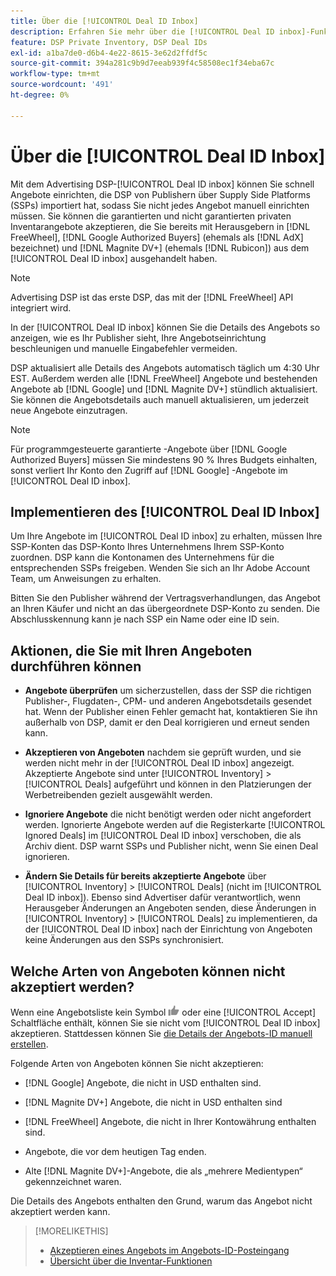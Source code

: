 ```yaml
---
title: Über die [!UICONTROL Deal ID Inbox]
description: Erfahren Sie mehr über die [!UICONTROL Deal ID inbox]-Funktion, mit der Sie private Angebote akzeptieren können, die Sie bereits mit Herausgebern ausgehandelt haben  [!DNL FreeWheel], [!DNL Google Authorized Buyers] früher bekannt als [!DNL AdX]), and [!DNL Magnite DV+] (früher [!DNL Rubicon]).
feature: DSP Private Inventory, DSP Deal IDs
exl-id: a1ba7de0-d6b4-4e22-8615-3e62d2ffdf5c
source-git-commit: 394a281c9b9d7eeab939f4c58508ec1f34eba67c
workflow-type: tm+mt
source-wordcount: '491'
ht-degree: 0%

---
```


# Über die [!UICONTROL Deal ID Inbox]

Mit dem Advertising DSP-[!UICONTROL Deal ID inbox] können Sie schnell Angebote einrichten, die DSP von Publishern über Supply Side Platforms (SSPs) importiert hat, sodass Sie nicht jedes Angebot manuell einrichten müssen. Sie können die garantierten und nicht garantierten privaten Inventarangebote akzeptieren, die Sie bereits mit Herausgebern in [!DNL FreeWheel], [!DNL Google Authorized Buyers] (ehemals als [!DNL AdX] bezeichnet) und [!DNL Magnite DV+] (ehemals [!DNL Rubicon]) aus dem [!UICONTROL Deal ID inbox] ausgehandelt haben.

>[!NOTE]
>
>Advertising DSP ist das erste DSP, das mit der [!DNL FreeWheel] API integriert wird.

In der [!UICONTROL Deal ID inbox] können Sie die Details des Angebots so anzeigen, wie es Ihr Publisher sieht, Ihre Angebotseinrichtung beschleunigen und manuelle Eingabefehler vermeiden.

<!-- 
Accepting a deal automatically pre-populates a new Deal ID record with details from the publisher, and you need to enter only the publisher [always? or just in some cases?], the media type, who can access the deal, and any attribute labels to apply to the deal so it's easy to find. [Are labels a dimension you can report on?]

For each available deal, you can review the deal details sent directly from the publisher. Some deals are grouped as proposals (packages), and you can see the individual deal details by reviewing the deal.

You can accept any available deal or move an incorrect deal to the Ignored Deals tab. You can also un-ignore deals, which moves them back to the New Deals tab so you can potentially accept them.

For each deal, you can select one publisher and one media type (Desktop Video, Mobile Video, Connected TV, Display, or Audio), and you can share the deal with specific advertisers and with all advertisers for a specific account.
 -->

DSP aktualisiert alle Details des Angebots automatisch täglich um 4:30 Uhr EST. Außerdem werden alle [!DNL FreeWheel] Angebote und bestehenden Angebote ab [!DNL Google] und [!DNL Magnite DV+] stündlich aktualisiert. Sie können die Angebotsdetails auch manuell aktualisieren, um jederzeit neue Angebote einzutragen.

<!-- MC: I'm not sure where I got the following. Is this currently true? -->

>[!NOTE]
>
>Für programmgesteuerte garantierte -Angebote über [!DNL Google Authorized Buyers] müssen Sie mindestens 90 % Ihres Budgets einhalten, sonst verliert Ihr Konto den Zugriff auf [!DNL Google] -Angebote im [!UICONTROL Deal ID inbox].

## Implementieren des [!UICONTROL Deal ID Inbox]

Um Ihre Angebote im [!UICONTROL Deal ID inbox] zu erhalten, müssen Ihre SSP-Konten das DSP-Konto Ihres Unternehmens Ihrem SSP-Konto zuordnen. DSP kann die Kontonamen des Unternehmens für die entsprechenden SSPs freigeben. Wenden Sie sich an Ihr Adobe Account Team, um Anweisungen zu erhalten.

Bitten Sie den Publisher während der Vertragsverhandlungen, das Angebot an Ihren Käufer und nicht an das übergeordnete DSP-Konto zu senden. Die Abschlusskennung kann je nach SSP ein Name oder eine ID sein.

## Aktionen, die Sie mit Ihren Angeboten durchführen können

* **Angebote überprüfen** um sicherzustellen, dass der SSP die richtigen Publisher-, Flugdaten-, CPM- und anderen Angebotsdetails gesendet hat. Wenn der Publisher einen Fehler gemacht hat, kontaktieren Sie ihn außerhalb von DSP, damit er den Deal korrigieren und erneut senden kann.

* **Akzeptieren von Angeboten** nachdem sie geprüft wurden, und sie werden nicht mehr in der [!UICONTROL Deal ID inbox] angezeigt. Akzeptierte Angebote sind unter [!UICONTROL Inventory] > [!UICONTROL Deals] aufgeführt und können in den Platzierungen der Werbetreibenden gezielt ausgewählt werden.

* **Ignoriere Angebote** die nicht benötigt werden oder nicht angefordert werden. Ignorierte Angebote werden auf die Registerkarte [!UICONTROL Ignored Deals] im [!UICONTROL Deal ID inbox] verschoben, die als Archiv dient. DSP warnt SSPs und Publisher nicht, wenn Sie einen Deal ignorieren.

* **Ändern Sie Details für bereits akzeptierte Angebote** über [!UICONTROL Inventory] > [!UICONTROL Deals] (nicht im [!UICONTROL Deal ID inbox]). Ebenso sind Advertiser dafür verantwortlich, wenn Herausgeber Änderungen an Angeboten senden, diese Änderungen in [!UICONTROL Inventory] > [!UICONTROL Deals] zu implementieren, da der [!UICONTROL Deal ID inbox] nach der Einrichtung von Angeboten keine Änderungen aus den SSPs synchronisiert.

## Welche Arten von Angeboten können nicht akzeptiert werden?

Wenn eine Angebotsliste kein Symbol ![Akzeptieren](/help/dsp/assets/accept.png) oder eine [!UICONTROL Accept] Schaltfläche enthält, können Sie sie nicht vom [!UICONTROL Deal ID inbox] akzeptieren. Stattdessen können Sie [die Details der Angebots-ID manuell erstellen](/help/dsp/inventory/deal-id-create.md).

Folgende Arten von Angeboten können Sie nicht akzeptieren:

* [!DNL Google] Angebote, die nicht in USD enthalten sind.

* [!DNL Magnite DV+] Angebote, die nicht in USD enthalten sind

* [!DNL FreeWheel] Angebote, die nicht in Ihrer Kontowährung enthalten sind.

* Angebote, die vor dem heutigen Tag enden.

* Alte [!DNL Magnite DV+]-Angebote, die als „mehrere Medientypen“ gekennzeichnet waren.

Die Details des Angebots enthalten den Grund, warum das Angebot nicht akzeptiert werden kann.

>[!MORELIKETHIS]
>
>* [Akzeptieren eines Angebots im Angebots-ID-Posteingang](deal-id-inbox-accept.md)
>* [Übersicht über die Inventar-Funktionen](inventory-overview.md)
